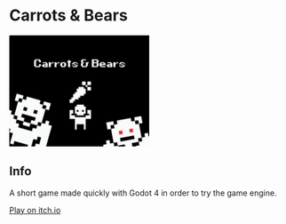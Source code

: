 # Carrots & Bears

<img src="cover.png" alt="Cover Art" height="200" title="These bears are wild!">

## Info

A short game made quickly with Godot 4 in order to try the game engine.

[Play on itch.io](https://grosgg.itch.io/carrots-and-bears)